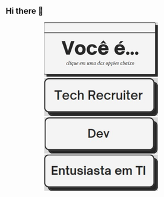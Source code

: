 ## Hi there 👋

<!--
**Olivvvrr/Olivvvrr** is a ✨ _special_ ✨ repository because its `README.md` (this file) appears on your GitHub profile.

Here are some ideas to get you started:

- 🔭 I’m currently working on ...
- 🌱 I’m currently learning ...
- 👯 I’m looking to collaborate on ...
- 🤔 I’m looking for help with ...
- 💬 Ask me about ...
- 📫 How to reach me: ...
- 😄 Pronouns: ...
- ⚡ Fun fact: ...
-->

<div align="center">
  <img src="https://github.com/Olivvvrr/Olivvvrr/blob/main/main-question.png?raw=true" alt="Você é..." width="300px">
  <br>
  <a href="https://showcase-bay-phi.vercel.app/tech-recruiter">
    <img src="https://github.com/Olivvvrr/Olivvvrr/blob/main/main-tech-recruiter.jpg?raw=true" alt="Tech Recruiter" width="300px">
  </a>
  <br>
  <a href="https://showcase-bay-phi.vercel.app/dev">
    <img src="https://github.com/Olivvvrr/Olivvvrr/blob/main/main-dev.jpg?raw=true" alt="Dev" width="300px">
  </a>
  <br>
  <a href="https://showcase-bay-phi.vercel.app/entusiasta">
    <img src="https://github.com/Olivvvrr/Olivvvrr/blob/main/main-IT-enthusiast.jpg?raw=true" alt="Entusiasta em TI" width="300px">
  </a>
</div>

